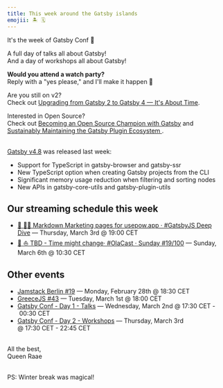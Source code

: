 ```yaml
---
title: This week around the Gatsby islands
emojii: 🏝 🗓
---
```


It's the week of Gatsby Conf 🎉

A full day of talks all about Gatsby!  
And a day of workshops all about Gatsby!

**Would you attend a watch party?**  
Reply with a "yes please," and I'll make it happen 🥂

Are you still on v2?  
Check out [Upgrading from Gatsby 2 to Gatsby 4 — It's About Time](https://gatsbyconf.com/khaled-garbaya/#details).

Interested in Open Source?  
Check out [Becoming an Open Source Champion with Gatsby](https://gatsbyconf.com/lennart-joergens/#details) and [Sustainably Maintaining the Gatsby Plugin Ecosystem
](https://gatsbyconf.com/alex-moon/#details).

&nbsp;  
[Gatsby v4.8](https://www.gatsbyjs.com/docs/reference/release-notes/v4.8/) was released last week:

- Support for TypeScript in gatsby-browser and gatsby-ssr
- New TypeScript option when creating Gatsby projects from the CLI
- Significant memory usage reduction when filtering and sorting nodes
- New APIs in gatsby-core-utils and gatsby-plugin-utils

## Our streaming schedule this week

- [🔴 🏴‍☠️ Markdown Marketing pages for usepow.app · #GatsbyJS Deep Dive](https://youtu.be/BzigfV2BiIE)&nbsp;—&nbsp;Thursday, March 3rd @&nbsp;19:00&nbsp;CET
- [🔴 ⛵ TBD - Time might change· #OlaCast · Sunday #19/100](https://youtu.be/QMtXZRviiqE)&nbsp;—&nbsp;Sunday, March 6th @&nbsp;10:30&nbsp;CET

## Other events

- [Jamstack Berlin #19](https://www.meetup.com/jamstack_berlin/events/282051742)&nbsp;—&nbsp;Monday, February 28th @&nbsp;18:30&nbsp;CET
- [GreeceJS #43](https://www.meetup.com/GreeceJS/events/283770374)&nbsp;—&nbsp;Tuesday, March 1st @&nbsp;18:00&nbsp;CET
- [Gatsby Conf - Day 1 - Talks](https://gatsbyconf.com/)&nbsp;—&nbsp;Wednesday, March 2nd @&nbsp;17:30&nbsp;CET&nbsp;-&nbsp;00:30&nbsp;CET
- [Gatsby Conf - Day 2 - Workshops](https://gatsbyconf.com/)&nbsp;—&nbsp;Thursday, March 3rd @&nbsp;17:30&nbsp;CET&nbsp;-&nbsp;22:45&nbsp;CET

&nbsp;  
All the best,  
Queen Raae

&nbsp;  
PS: Winter break was magical!
